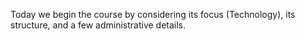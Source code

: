 Today we begin the course by considering its focus (Technology), its
structure, and a few administrative details.

